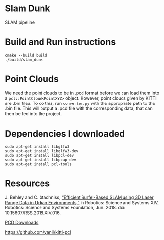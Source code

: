 # Slam Dunk

SLAM pipeline

# Build and Run instructions

```
cmake --build build
./build/slam_dunk
```

# Point Clouds
We need the point clouds to be in .pcd format before we can load them into a `pcl::PointCloud<PointXYZ>` object. However, point clouds given by KITTI are .bin files.
To do this, run `converter.py` with the appropriate path to the .bin file. This will output a .pcd file with the corresponding data, that can then be fed into the project.

# Dependencies I downloaded

```
sudo apt-get install libglfw3
sudo apt-get install libglfw3-dev
sudo apt-get install libpcl-dev
sudo apt-get install libpcap-dev
sudo apt-get install pcl-tools

```

# Resources
J. Behley and C. Stachniss, [“Efficient Surfel-Based SLAM using 3D Laser Range Data in Urban Environments,”](http://www.roboticsproceedings.org/rss14/p16.pdf) in Robotics: Science and Systems XIV, Robotics: Science and Systems Foundation, Jun. 2018. doi: 10.15607/RSS.2018.XIV.016.

[PCD Downloads](https://sourceforge.net/projects/pointclouds/files/)

https://github.com/yanii/kitti-pcl
